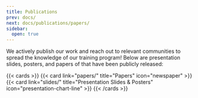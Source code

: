 ```yaml
---
title: Publications
prev: docs/
next: docs/publications/papers/
sidebar:
  open: true
---
```


We actively publish our work and reach out to relevant communities to spread the knowledge of our training program! Below are presentation slides, posters, and papers of that have been publicly released:

<!--more-->

{{< cards >}}
  {{< card link="papers/" title="Papers" icon="newspaper" >}}
  {{< card link="slides/" title="Presentation Slides & Posters" icon="presentation-chart-line" >}}
{{< /cards >}}